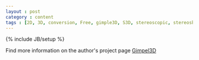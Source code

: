 ```yaml
---
layout : post
category : content
tags : [2D, 3D, conversion, Free, gimple3D, S3D, stereoscopic, stereoskopisch]
---
```

{% include JB/setup %}

Find more information on the author's project page [Gimpel3D](http://www.Gimpel3D.com)
